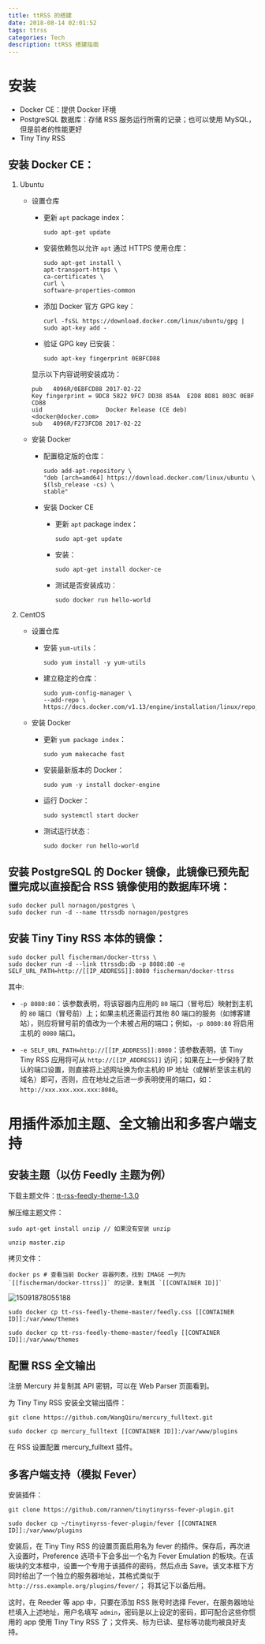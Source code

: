 ```yaml
---
title: ttRSS 的搭建
date: 2018-08-14 02:01:52
tags: ttrss
categories: Tech
description: ttRSS 搭建指南
---
```


# 安装
- Docker CE：提供 Docker 环境
- PostgreSQL 数据库：存储 RSS 服务运行所需的记录；也可以使用 MySQL，但是前者的性能更好
- Tiny Tiny RSS

## 安装 Docker CE：

1. Ubuntu

    * 设置仓库
    
    	* 更新 `apt` package index：
    
            ```shell
            sudo apt-get update
            ```

    	* 安装依赖包以允许 `apt` 通过 HTTPS 使用仓库：
            ```shell
            sudo apt-get install \
            apt-transport-https \
            ca-certificates \
            curl \
            software-properties-common
            ```
    	* 添加 Docker 官方 GPG key：
            ```shell
            curl -fsSL https://download.docker.com/linux/ubuntu/gpg | sudo apt-key add -
            ```
    	* 验证 GPG key 已安装：
            ```shell
            sudo apt-key fingerprint 0EBFCD88
            ```
        显示以下内容说明安装成功：
        ```shell
        pub   4096R/0EBFCD88 2017-02-22
        Key fingerprint = 9DC8 5822 9FC7 DD38 854A  E2D8 8D81 803C 0EBF CD88
        uid                  Docker Release (CE deb) <docker@docker.com>
        sub   4096R/F273FCD8 2017-02-22
        ```
    * 安装 Docker

    	* 配置稳定版的仓库：

            ```shell
            sudo add-apt-repository \
            "deb [arch=amd64] https://download.docker.com/linux/ubuntu \
            $(lsb_release -cs) \
            stable"
            ```
    	* 安装 Docker CE
    		* 更新 `apt` package index：
                ```shell
                sudo apt-get update
                ```
    		* 安装：
                ```shell
                sudo apt-get install docker-ce
                ```
    		* 测试是否安装成功：
                ```shell
                sudo docker run hello-world
                ```
2. CentOS

    * 设置仓库

        * 安装 `yum-utils`：

            ```shell
            sudo yum install -y yum-utils
            ```
        * 建立稳定的仓库：

            ```shell
            sudo yum-config-manager \
            --add-repo \
            https://docs.docker.com/v1.13/engine/installation/linux/repo_files/centos/docker.repo
            ```
    * 安装 Docker

        * 更新 `yum package index`：

            ```shell
            sudo yum makecache fast
            ```
        * 安装最新版本的 Docker：

            ```shell
            sudo yum -y install docker-engine
            ```
        * 运行 Docker：

            ```shell
            sudo systemctl start docker
            ```
        * 测试运行状态：

            ```shell
            sudo docker run hello-world
            ```

## 安装 PostgreSQL 的 Docker 镜像，此镜像已预先配置完成以直接配合 RSS 镜像使用的数据库环境：

```shell
sudo docker pull nornagon/postgres \
sudo docker run -d --name ttrssdb nornagon/postgres
```

## 安装 Tiny Tiny RSS 本体的镜像：

```shell
sudo docker pull fischerman/docker-ttrss \
sudo docker run -d --link ttrssdb:db -p 8080:80 -e SELF_URL_PATH=http://[[IP_ADDRESS]]:8080 fischerman/docker-ttrss
```

其中:

- `-p 8080:80`：该参数表明，将该容器内应用的 `80` 端口（冒号后）映射到主机的 `80` 端口（冒号前）上；如果主机还需运行其他 80 端口的服务（如博客建站），则应将冒号前的值改为一个未被占用的端口；例如，`-p 8080:80` 将启用主机的 `8080` 端口。

- `-e SELF_URL_PATH=http://[[IP_ADDRESS]]:8080`：该参数表明，该 Tiny Tiny RSS 应用将可从 `http://[[IP_ADDRESS]]` 访问；如果在上一步保持了默认的端口设置，则直接将上述网址换为你主机的 IP 地址（或解析至该主机的域名）即可，否则，应在地址之后进一步表明使用的端口，如：`http://xxx.xxx.xxx.xxx:8080`。

# 用插件添加主题、全文输出和多客户端支持

## 安装主题（以仿 Feedly 主题为例）

下载主题文件：[tt-rss-feedly-theme-1.3.0](https://www.dropbox.com/s/88olyj3dsmmr23t/tt-rss-feedly-theme-1.3.0-for-ttrss-17.4.0.zip?dl=0)

解压缩主题文件：

```shell
sudo apt-get install unzip // 如果没有安装 unzip
```

```shell
unzip master.zip
```

拷贝文件：

```shell
docker ps # 查看当前 Docker 容器列表，找到 IMAGE 一列为 `[[fischerman/docker-ttrss]]` 的记录，复制其 `[[CONTAINER ID]]`
```

![15091878055188](/images/15091878055188.png)

```shell
sudo docker cp tt-rss-feedly-theme-master/feedly.css [[CONTAINER ID]]:/var/www/themes
```

```shell
sudo docker cp tt-rss-feedly-theme-master/feedly [[CONTAINER ID]]:/var/www/themes
```

## 配置 RSS 全文输出

注册 Mercury 并复制其 API 密钥，可以在 Web Parser 页面看到。

为 Tiny Tiny RSS 安装全文输出插件：

```git
git clone https://github.com/WangQiru/mercury_fulltext.git
```

```shell
sudo docker cp mercury_fulltext [[CONTAINER ID]]:/var/www/plugins
```

在 RSS 设置配置 mercury_fulltext 插件。

## 多客户端支持（模拟 Fever）

安装插件：

```git
git clone https://github.com/rannen/tinytinyrss-fever-plugin.git
```

```shell
sudo docker cp ~/tinytinyrss-fever-plugin/fever [[CONTAINER ID]]:/var/www/plugins
```

安装后，在 Tiny Tiny RSS 的设置页面启用名为 fever 的插件。保存后，再次进入设置时，Preference 选项卡下会多出一个名为 Fever Emulation 的板块。在该板块的文本框中，设置一个专用于该插件的密码，然后点击 Save。该文本框下方同时给出了一个独立的服务器地址，其格式类似于 `http://rss.example.org/plugins/fever/`； 将其记下以备后用。

这时，在 Reeder 等 app 中，只要在添加 RSS 账号时选择 Fever，在服务器地址栏填入上述地址，用户名填写 `admin`，密码是以上设定的密码，即可配合这些你惯用的 app 使用 Tiny Tiny RSS 了；文件夹、标为已读、星标等功能均被良好支持。
